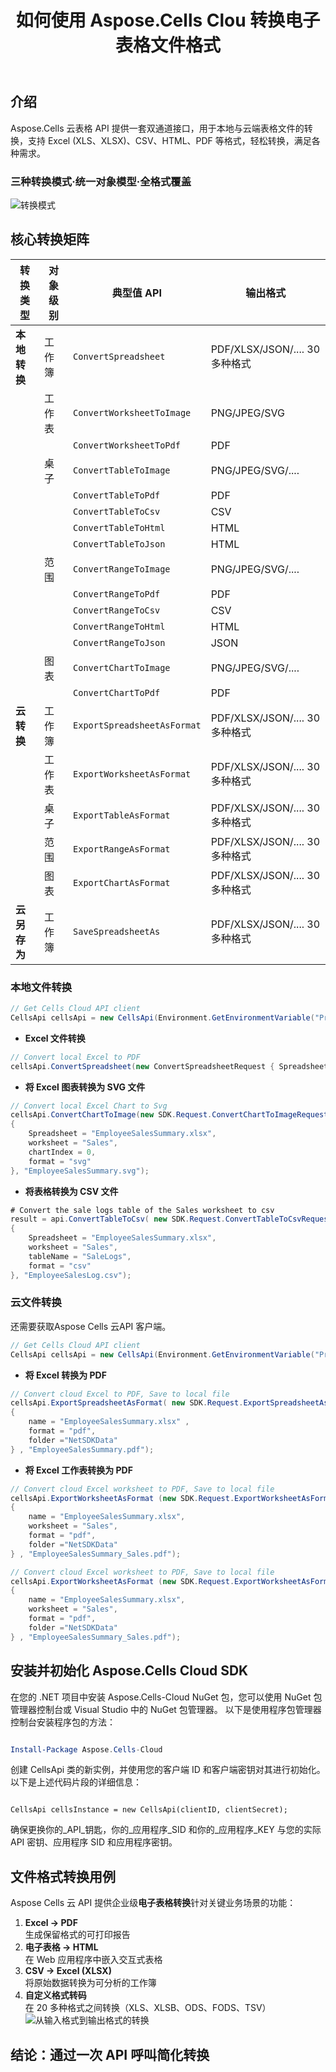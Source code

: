 ﻿---
title: 如何使用 Aspose.Cells Clou 转换电子表格文件格式
linktitle: 如何转换电子表格文件格式
type: docs
url: /zh/how-to-convert-file-formats
description: 如何使用 Aspose.Cells Cloud 转换文件格式
weight: 10
kwords: Excel、Office 云、REST API、电子表格、PDF、CSV、Json、Markdown、如何通过 Aspose.Cells 云转换文件格式
---
## 介绍

Aspose.Cells 云表格 API 提供一套双通道接口，用于本地与云端表格文件的转换，支持 Excel (XLS、XLSX)、CSV、HTML、PDF 等格式，轻松转换，满足各种需求。

### 三种转换模式·统一对象模型·全格式覆盖

![转换模式](image.png)

## **核心转换矩阵**

|转换类型|对象级别|典型值 API|输出格式|
|-----------------|-------------|---------------------------|--------------------------|
|**本地转换**  |工作簿|`ConvertSpreadsheet`            |PDF/XLSX/JSON/.... 30多种格式|
||工作表|`ConvertWorksheetToImage`       |PNG/JPEG/SVG                   |
|||`ConvertWorksheetToPdf`         |PDF|
||桌子|`ConvertTableToImage`           |PNG/JPEG/SVG/....              |
|||`ConvertTableToPdf`             |PDF|
|||`ConvertTableToCsv`             |CSV|
|||`ConvertTableToHtml`            | HTML|
|||`ConvertTableToJson`            | HTML|
||范围|`ConvertRangeToImage`           |PNG/JPEG/SVG/....              |
|||`ConvertRangeToPdf`             |PDF|
|||`ConvertRangeToCsv`             |CSV|
|||`ConvertRangeToHtml`            | HTML|
|||`ConvertRangeToJson`            |JSON|
||图表|`ConvertChartToImage`           |PNG/JPEG/SVG/....              |
|||`ConvertChartToPdf`             |PDF                            |
|**云转换**  |工作簿|`ExportSpreadsheetAsFormat`     |PDF/XLSX/JSON/.... 30多种格式|
||工作表|`ExportWorksheetAsFormat`       |PDF/XLSX/JSON/.... 30多种格式|
||桌子|`ExportTableAsFormat`           |PDF/XLSX/JSON/.... 30多种格式|
||范围|`ExportRangeAsFormat`           |PDF/XLSX/JSON/.... 30多种格式|
||图表|`ExportChartAsFormat`           |PDF/XLSX/JSON/.... 30多种格式|
|**云另存为**     |工作簿|`SaveSpreadsheetAs`             |PDF/XLSX/JSON/.... 30多种格式|

### **本地文件转换**

```csharp
// Get Cells Cloud API client
CellsApi cellsApi = new CellsApi(Environment.GetEnvironmentVariable("ProductClientId"), Environment.GetEnvironmentVariable("ProductClientSecret"));
```

- **Excel 文件转换**

```c#
// Convert local Excel to PDF
cellsApi.ConvertSpreadsheet(new ConvertSpreadsheetRequest { Spreadsheet = "EmployeeSalesSummary.xlsx", format = "pdf" }, "EmployeeSalesSummary.pdf");
```

- **将 Excel 图表转换为 SVG 文件**

```c#
// Convert local Excel Chart to Svg
cellsApi.ConvertChartToImage(new SDK.Request.ConvertChartToImageRequest
{
    Spreadsheet = "EmployeeSalesSummary.xlsx",
    worksheet = "Sales",
    chartIndex = 0,
    format = "svg"
}, "EmployeeSalesSummary.svg");

```

- **将表格转换为 CSV 文件**

```C#
# Convert the sale logs table of the Sales worksheet to csv
result = api.ConvertTableToCsv( new SDK.Request.ConvertTableToCsvRequest
{
    Spreadsheet = "EmployeeSalesSummary.xlsx",
    worksheet = "Sales",
    tableName = "SaleLogs",
    format = "csv"
}, "EmployeeSalesLog.csv");

```

### **云文件转换**

还需要获取Aspose Cells 云API 客户端。

```csharp
// Get Cells Cloud API client
CellsApi cellsApi = new CellsApi(Environment.GetEnvironmentVariable("ProductClientId"), Environment.GetEnvironmentVariable("ProductClientSecret"));
```

- **将 Excel 转换为 PDF**

```csharp
// Convert cloud Excel to PDF, Save to local file
cellsApi.ExportSpreadsheetAsFormat( new SDK.Request.ExportSpreadsheetAsFormatRequest 
{ 
    name = "EmployeeSalesSummary.xlsx" ,
    format = "pdf",
    folder ="NetSDKData" 
} , "EmployeeSalesSummary.pdf");   
```

- **将 Excel 工作表转换为 PDF**

```csharp
// Convert cloud Excel worksheet to PDF, Save to local file
cellsApi.ExportWorksheetAsFormat (new SDK.Request.ExportWorksheetAsFormatRequest 
{ 
    name = "EmployeeSalesSummary.xlsx",
    worksheet = "Sales",
    format = "pdf",
    folder ="NetSDKData" 
} , "EmployeeSalesSummary_Sales.pdf");   
```

```csharp
// Convert cloud Excel worksheet to PDF, Save to local file
cellsApi.ExportWorksheetAsFormat (new SDK.Request.ExportWorksheetAsFormatRequest 
{ 
    name = "EmployeeSalesSummary.xlsx",
    worksheet = "Sales",
    format = "pdf",
    folder ="NetSDKData" 
} , "EmployeeSalesSummary_Sales.pdf");   
```

## 安装并初始化 Aspose.Cells Cloud SDK

在您的 .NET 项目中安装 Aspose.Cells-Cloud NuGet 包，您可以使用 NuGet 包管理器控制台或 Visual Studio 中的 NuGet 包管理器。
以下是使用程序包管理器控制台安装程序包的方法：

```Powershell

Install-Package Aspose.Cells-Cloud

```

创建 CellsApi 类的新实例，并使用您的客户端 ID 和客户端密钥对其进行初始化。以下是上述代码片段的详细信息：

```CSharp

CellsApi cellsInstance = new CellsApi(clientID, clientSecret);

```

确保更换你的_API_钥匙，你的_应用程序_SID 和你的_应用程序_KEY 与您的实际 API 密钥、应用程序 SID 和应用程序密钥。

## **文件格式转换用例**

Aspose Cells 云 API 提供企业级**电子表格转换**针对关键业务场景的功能：

1. **Excel → PDF**  
生成保留格式的可打印报告
2. **电子表格 → HTML**  
在 Web 应用程序中嵌入交互式表格
3. **CSV → Excel (XLSX)**  
将原始数据转换为可分析的工作簿
4. **自定义格式转码**  
在 20 多种格式之间转换（XLS、XLSB、ODS、FODS、TSV）
![从输入格式到输出格式的转换](image-1.png)

## **结论：通过一次 API 呼叫简化转换**
